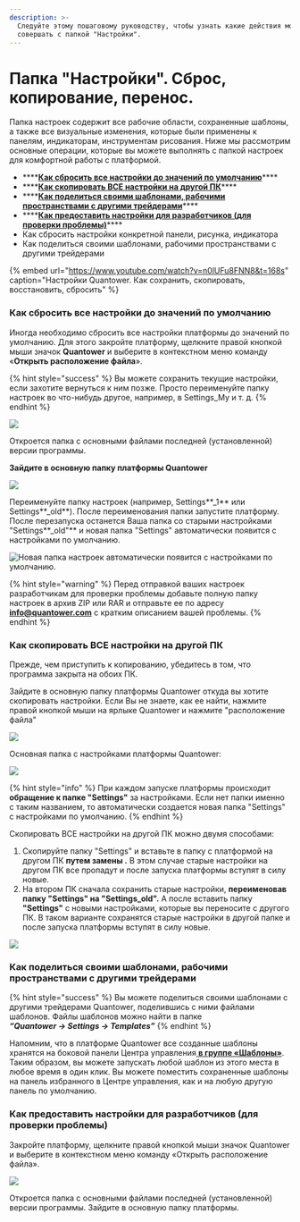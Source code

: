 ```yaml
---
description: >-
  Следуйте этому пошаговому руководству, чтобы узнать какие действия можно
  совершать с папкой "Настройки".
---
```


# Папка "Настройки". Сброс, копирование, перенос.

Папка настроек содержит все рабочие области, сохраненные шаблоны, а также все визуальные изменения, которые были применены к панелям, индикаторам, инструментам рисования. Ниже мы рассмотрим основные операции, которые вы можете выполнять с папкой настроек для комфортной работы с платформой.

* \*\*\*\*[**Как сбросить все настройки до значений по умолчанию**](reset-settings-to-default.md#kak-sbrosit-vse-nastroiki-do-znachenii-po-umolchaniyu)\*\*\*\*
* \*\*\*\*[**Как скопировать ВСЕ настройки на другой ПК**](reset-settings-to-default.md#kak-skopirovat-vse-nastroiki-na-drugoi-pk)\*\*\*\*
* \*\*\*\*[**Как поделиться своими шаблонами, рабочими пространствами с другими трейдерами**](reset-settings-to-default.md#kak-podelitsya-svoimi-shablonami-rabochimi-prostranstvami-s-drugimi-treiderami)\*\*\*\*
* \*\*\*\*[**Как предоставить настройки для разработчиков \(для проверки проблемы\)**](reset-settings-to-default.md#kak-predostavit-nastroiki-dlya-razrabotchikov-dlya-proverki-problemy)\*\*\*\*
* Как сбросить настройки конкретной панели, рисунка, индикатора
* Как поделиться своими шаблонами, рабочими пространствами с другими трейдерами

{% embed url="https://www.youtube.com/watch?v=n0lUFu8FNN8&t=168s" caption="Настройки Quantower.  Как сохранить, скопировать, восстановить, сбросить" %}

### Как сбросить все настройки до значений по умолчанию

Иногда необходимо сбросить все настройки платформы до значений по умолчанию. Для этого закройте платформу, щелкните правой кнопкой мыши значок **Quantower** и выберите в контекстном меню команду «**Открыть расположение файла**».

{% hint style="success" %}
Вы можете сохранить текущие настройки, если захотите вернуться к ним позже. Просто переименуйте папку настроек во что-нибудь другое, например, в Settings\_My и т. д.
{% endhint %}

![](../.gitbook/assets/raspolozhenie-faila.png)

Откроется папка с основными файлами последней \(установленной\) версии программы.

**Зайдите в основную папку платформы  Quantower**  


![](../.gitbook/assets/papka-nastroek.png)

Переименуйте папку настроек \(например, Settings**\_1** или Settings**\_old**\). После переименования папки запустите платформу. После перезапуска останется Ваша папка со старыми настройками "Settings**\_old"** и новая папка "Settings"  автоматически появится с настройками по умолчанию.

![&#x41D;&#x43E;&#x432;&#x430;&#x44F; &#x43F;&#x430;&#x43F;&#x43A;&#x430; &#x43D;&#x430;&#x441;&#x442;&#x440;&#x43E;&#x435;&#x43A; &#x430;&#x432;&#x442;&#x43E;&#x43C;&#x430;&#x442;&#x438;&#x447;&#x435;&#x441;&#x43A;&#x438; &#x43F;&#x43E;&#x44F;&#x432;&#x438;&#x442;&#x441;&#x44F; &#x441; &#x43D;&#x430;&#x441;&#x442;&#x440;&#x43E;&#x439;&#x43A;&#x430;&#x43C;&#x438; &#x43F;&#x43E; &#x443;&#x43C;&#x43E;&#x43B;&#x447;&#x430;&#x43D;&#x438;&#x44E;.](../.gitbook/assets/settings-folder.gif)

{% hint style="warning" %}
Перед отправкой ваших настроек разработчикам для проверки проблемы добавьте полную папку настроек в архив ZIP или RAR и отправьте ее по адресу **info@quantower.com** с кратким описанием вашей проблемы.
{% endhint %}

### Как скопировать ВСЕ настройки на другой ПК

Прежде, чем приступить к копированию, убедитесь в том, что программа закрыта на обоих ПК.

Зайдите в основную папку платформы  Quantower откуда вы хотите скопировать настройки. Если Вы не знаете, как ее найти, нажмите правой кнопкой мыши на ярлыке Quantower и нажмите "расположение файла"  


![](../.gitbook/assets/raspolozhenie-faila.jpg)

Основная папка с настройками платформы  Quantower:

![](../.gitbook/assets/nastroiki.png)

{% hint style="info" %}
При каждом запуске платформы  происходит **обращение к папке "Settings"**  за настройками. Если нет папки именно с таким названием, то автоматически создается новая папка "Settings"  с настройками по умолчанию.
{% endhint %}

Скопировать ВСЕ настройки на другой ПК  можно двумя способами:

1. Скопируйте папку "Settings"  и вставьте в папку с платформой на другом ПК  **путем замены .** В этом случае старые настройки на другом ПК все пропадут и после запуска платформы вступят в силу новые.
2. На втором ПК сначала сохранить старые настройки, **переименовав папку "Settings" на "Settings\_old".** А после вставить папку **"Settings"**  с новыми настройками, которые вы переносите с другого ПК. В таком варианте сохранятся старые настройки в другой папке и после запуска платформы вступят в силу новые.

![](../.gitbook/assets/skopirovannye-s-drugogo-pk.png)

### Как поделиться своими шаблонами, рабочими пространствами с другими трейдерами

{% hint style="success" %}
Вы можете поделиться своими шаблонами с другими трейдерами Quantower, поделившись с ними файлами шаблонов. Файлы шаблонов можно найти в папке   
 _**“Quantower -&gt; Settings -&gt; Templates”**_
{% endhint %}

Напомним, что в платформе  Quantower все созданные шаблоны хранятся на боковой панели Центра управления[ **в группе «Шаблоны»**](https://help.quantower.com.ru/general-settings/templates). Таким образом, вы можете запускать любой шаблон из этого места в любое время в один клик. Вы можете поместить сохраненные шаблоны на панель избранного в Центре управления, как и на любую другую панель по умолчанию. 

### Как предоставить настройки для разработчиков \(для проверки проблемы\)

Закройте платформу, щелкните правой кнопкой мыши значок Quantower и выберите в контекстном меню команду «Открыть расположение файла».

![](../.gitbook/assets/raspolozhenie-faila.jpg)

Откроется папка с основными файлами последней \(установленной\) версии программы. Зайдите в основную папку платформы.



